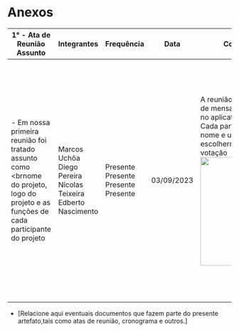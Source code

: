 # Anexos

| 1° - Ata de Reunião<br>Assunto|Integrantes| Frequência | Data | Como ocorreu? | Resultados |
| -----------------------    | ------  | -----------|-----------|-----------|-----------|
| - Em nossa primeira<br> reunião foi tratado assunto como <brnome do projeto, logo do<br> projeto e as funções de cada<br> participante do projeto   | Marcos Uchôa<br>Diego Pereira<br>Nícolas Teixeira<br>Edberto Nascimento  |  Presente<br>Presente<br>Presente<br>Presente<br> |03/09/2023|A reunião ocorreu por meio de mensagens,<br> no aplicativo "WhatsApp". Cada participante sugerio um<br> nome e uma logo para escolhermos por meio de votação<br><img src="./img/votacao.jpg." width="224" height="244">|Com o resultado da votação, como poddemos ver na imagem ao lado, ficou decidido que o nome e a logo seriam Educa P2. Já a parte cargos, foi decidido por meio de um senso comum, visando explorar as habilidades de cada um.|

- [Relacione aqui eventuais documentos que fazem parte do presente artefato,tais como atas de reunião, cronograma e outros.]